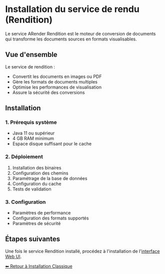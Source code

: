 # Installation du service de rendu (Rendition)

Le service ARender Rendition est le moteur de conversion de documents qui transforme les documents sources en formats visualisables.

## Vue d'ensemble

Le service de rendition :
- Convertit les documents en images ou PDF
- Gère les formats de documents multiples
- Optimise les performances de visualisation
- Assure la sécurité des conversions

## Installation

### 1. Prérequis système
- Java 11 ou supérieur
- 4 GB RAM minimum
- Espace disque suffisant pour le cache

### 2. Déploiement
1. Installation des binaires
2. Configuration des chemins
3. Paramétrage de la base de données
4. Configuration du cache
5. Tests de validation

### 3. Configuration
- Paramètres de performance
- Configuration des formats supportés
- Paramètres de sécurité

## Étapes suivantes

Une fois le service Rendition installé, procédez à l'installation de l'[interface Web UI](../web-ui/).

[⬅ Retour à Installation Classique](../vue-ensemble.md)